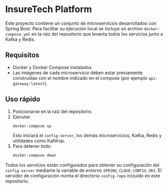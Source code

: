 # InsureTech Platform

Este proyecto contiene un conjunto de microservicios desarrollados con Spring Boot.
Para facilitar su ejecución local se incluye un archivo `docker-compose.yml` en la raíz del repositorio que levanta todos los servicios junto a Kafka y Redis.

## Requisitos
- Docker y Docker Compose instalados
- Las imágenes de cada microservicio deben estar previamente construidas con el nombre indicado en el compose (por ejemplo `api-gateway:latest`).

## Uso rápido
1. Posicionarse en la raíz del repositorio.
2. Ejecutar:
   ```bash
   docker-compose up
   ```
   Esto iniciará el `config-server`, los demás microservicios, Kafka, Redis y utilidades como Kafdrop.
3. Para detener todo:
   ```bash
   docker-compose down
   ```

Todos los servicios están configurados para obtener su configuración del `config-server` mediante la variable de entorno `SPRING_CLOUD_CONFIG_URI`.
El servidor de configuración monta el directorio `config-repo` incluido en este repositorio.

